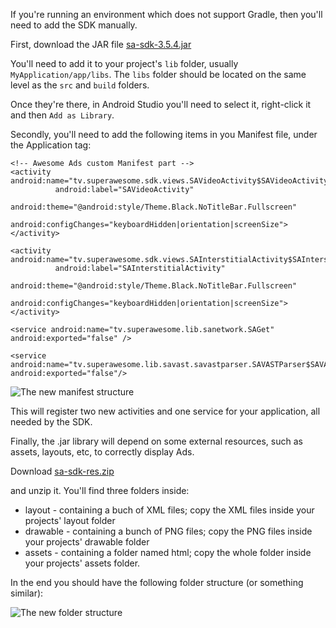 If you're running an environment which does not support Gradle, then you'll need to add the SDK manually.

First, download the JAR file [sa-sdk-3.5.4.jar](https://github.com/SuperAwesomeLTD/sa-mobile-sdk-android/blob/develop_v3/docs/res/sa-sdk-3.5.4.jar?raw=true)

You'll need to add it to your project's `lib` folder, usually `MyApplication/app/libs`. The `libs` folder should be located on the same level as the `src` and `build` folders.

Once they're there, in Android Studio you'll need to select it, right-click it and then `Add as Library`.

Secondly, you'll need to add the following items in you Manifest file, under the Application tag:

```
<!-- Awesome Ads custom Manifest part -->
<activity android:name="tv.superawesome.sdk.views.SAVideoActivity$SAVideoActivityInner"
		  android:label="SAVideoActivity"
		  android:theme="@android:style/Theme.Black.NoTitleBar.Fullscreen"
		  android:configChanges="keyboardHidden|orientation|screenSize"></activity>

<activity android:name="tv.superawesome.sdk.views.SAInterstitialActivity$SAInterstitialActivityInner"
		  android:label="SAInterstitialActivity"
		  android:theme="@android:style/Theme.Black.NoTitleBar.Fullscreen"
		  android:configChanges="keyboardHidden|orientation|screenSize"></activity>

<service android:name="tv.superawesome.lib.sanetwork.SAGet" android:exported="false" />

<service android:name="tv.superawesome.lib.savast.savastparser.SAVASTParser$SAVASTParserInternal" android:exported="false"/>

```

![](img/manifest.png "The new manifest structure")

This will register two new activities and one service for your application, all needed by the SDK.

Finally, the .jar library will depend on some external resources, such as assets, layouts, etc, to correctly display Ads.

Download [sa-sdk-res.zip](https://github.com/SuperAwesomeLTD/sa-mobile-sdk-android/blob/develop_v3/docs/res/sa-sdk-res.zip?raw=true)

and unzip it. You'll find three folders inside:
 * layout - containing a buch of XML files; copy the XML files inside your projects' layout folder
 * drawable - containing a bunch of PNG files; copy the PNG files inside your projects' drawable folder
 * assets - containing a folder named html; copy the whole folder inside your projects' assets folder.

In the end you should have the following folder structure (or something similar):

![](img/resources.png "The new folder structure")
